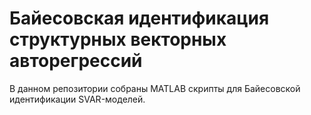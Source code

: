 # Байесовская идентификация структурных векторных авторегрессий

В данном репозитории собраны MATLAB скрипты для Байесовской идентификации SVAR-моделей.
